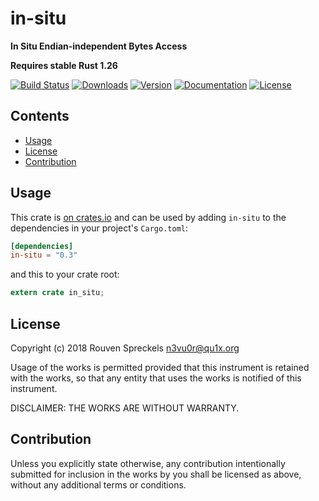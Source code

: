 # in-situ

**In Situ Endian-independent Bytes Access**

**Requires stable Rust 1.26**

[![Build Status][]](https://travis-ci.org/qu1x/in-situ)
[![Downloads][]](https://crates.io/crates/in-situ)
[![Version][]](https://crates.io/crates/in-situ)
[![Documentation][]](https://docs.rs/in-situ)
[![License][]](https://opensource.org/licenses/Fair)

[Build Status]: https://travis-ci.org/qu1x/in-situ.svg
[Downloads]: https://img.shields.io/crates/d/in-situ.svg
[Version]: https://img.shields.io/crates/v/in-situ.svg
[Documentation]: https://docs.rs/in-situ/badge.svg
[License]: https://img.shields.io/crates/l/in-situ.svg

## Contents

  * [Usage](#usage)
  * [License](#license)
  * [Contribution](#contribution)

## Usage

This crate is [on crates.io](https://crates.io/crates/in-situ) and can be
used by adding `in-situ` to the dependencies in your project's
`Cargo.toml`:

```toml
[dependencies]
in-situ = "0.3"
```

and this to your crate root:

```rust
extern crate in_situ;
```

## License

Copyright (c) 2018 Rouven Spreckels <n3vu0r@qu1x.org>

Usage of the works is permitted provided that
this instrument is retained with the works, so that
any entity that uses the works is notified of this instrument.

DISCLAIMER: THE WORKS ARE WITHOUT WARRANTY.

## Contribution

Unless you explicitly state otherwise, any contribution intentionally submitted
for inclusion in the works by you shall be licensed as above, without any
additional terms or conditions.
